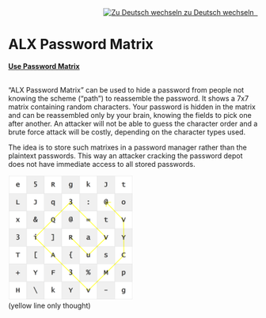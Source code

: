 <div style="text-align:right">
    <a href="de"><img class="emojione" src="https://cdn.jsdelivr.net/emojione/assets/svg/1f1e9-1f1ea.svg" title="Zu Deutsch wechseln"> zu Deutsch wechseln &nbsp; </a>
</div>

# ALX Password Matrix

<a class="button" href="PasswordMatrix.htm"><b>Use Password Matrix</b></a><br><br>

“ALX Password Matrix” can be used to hide a password from people not knowing the scheme (“path”) to reassemble the password. It shows a 7x7 matrix containing random characters. Your password is hidden in the matrix and can be reassembled only by your brain, knowing the fields to pick one after another. An attacker will not be able to guess the character order and a brute force attack will be costly, depending on the character types used.

The idea is to store such matrixes in a password manager rather than the plaintext passwords. This way an attacker cracking the password depot does not have immediate access to all stored passwords.

<img src="images/passwordMatrix_anim.gif" width="50%"><br>
(yellow line only thought)